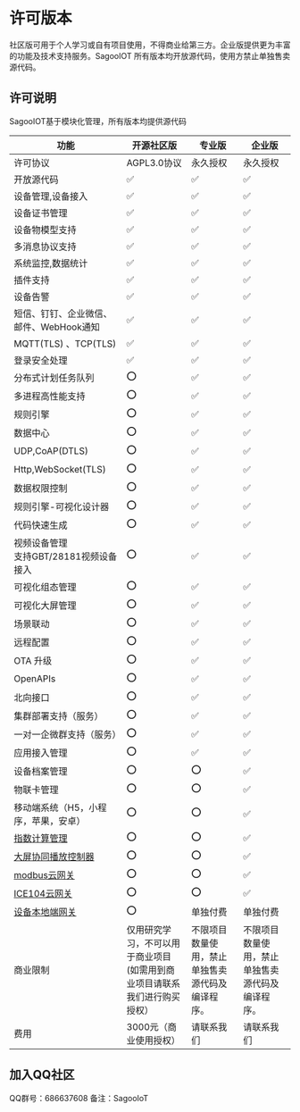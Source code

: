 # 许可版本

社区版可用于个人学习或自有项目使用，不得商业给第三方。企业版提供更为丰富的功能及技术支持服务。SagooIOT 所有版本均开放源代码，使用方禁止单独售卖源代码。

## 许可说明

SagooIOT基于模块化管理，所有版本均提供源代码

| 功能                              | 开源社区版                                        | 专业版                     | 企业版                      |
|---------------------------------|----------------------------------------------|-------------------------|--------------------------|
| 许可协议                            | AGPL3.0协议                                    | 永久授权	                   | 永久授权	                    |
| 开放源代码                           | ✅                                            | ✅                       | ✅                        |
| 设备管理,设备接入                       | ✅                                            | ✅                       | ✅                        |
| 设备证书管理                          | ✅                                            | ✅                       | ✅                        |
| 设备物模型支持                         | ✅                                            | ✅                       | ✅                        |
| 多消息协议支持                         | ✅                                            | ✅                       | ✅                        |
| 系统监控,数据统计                       | ✅                                            | ✅                       | ✅                        |
| 插件支持                            | ✅                                            | ✅                       | ✅                        |
| 设备告警                            | ✅                                            | ✅                       | ✅                        |
| 短信、钉钉、企业微信、邮件、WebHook通知         | ✅                                            | ✅                       | ✅                        |
| MQTT(TLS) 、TCP(TLS)             | ✅                                            | ✅                       | ✅                        |
| 登录安全处理                          | ✅                                            | ✅                       | ✅                        |
| 分布式计划任务队列                       | ⭕                                            | ✅                       | ✅                        |
| 多进程高性能支持                        | ⭕                                            | ✅                       | ✅                        |
| 规则引擎                            | ⭕                                            | ✅                       | ✅                        |
| 数据中心                            | ⭕                                            | ✅                       | ✅                        |
| UDP,CoAP(DTLS)                  | ⭕                                            | ✅                       | ✅                        |
| Http,WebSocket(TLS)             | ⭕                                            | ✅                       | ✅                        |
| 数据权限控制                          | ⭕                                            | ✅                       | ✅                        |
| 规则引擎-可视化设计器                     | ⭕                                            | ✅                       | ✅                        |
| 代码快速生成                          | ⭕                                            | ✅                       | ✅                        |
| 视频设备管理<br/>支持GBT/28181视频设备接入    | ⭕                                            | ✅                       | ✅                        |
| 可视化组态管理                         | ⭕                                            | ✅                       | ✅                        |
| 可视化大屏管理                         | ⭕                                            | ✅                       | ✅                        |
| 场景联动                            | ⭕                                            | ✅                       | ✅                        |
| 远程配置                            | ⭕                                            | ✅                       | ✅                        |
| OTA 升级                          | ⭕                                            | ✅                       | ✅                        |
| OpenAPIs                        | ⭕                                            | ✅                       | ✅                        |
| 北向接口                            | ⭕                                            | ✅                       | ✅                        |
| 集群部署支持（服务）                      | ⭕                                            | ✅                       | ✅                        |
| 一对一企微群支持（服务）                    | ⭕                                            | ✅                       | ✅                        |
| 应用接入管理                          | ⭕                                            |  ✅                        | ✅                        |
| 设备档案管理                          | ⭕                                            | ⭕                       | ✅                        |
| 物联卡管理                           | ⭕                                            | ⭕                       | ✅                        |
| 移动端系统（H5，小程序，苹果，安卓）             | ⭕                                            | ⭕                       | ✅                        |
| [指数计算管理](../datahub/totalIndex) | ⭕                                            | ⭕                       | ✅                        |
| [大屏协同播放控制器](../extended/lsc)    | ⭕                                            | ⭕                       | ✅                        |
| [modbus云网关](../extended/modbus) | ⭕                                            | ⭕                       | ✅                        |
| [ICE104云网关](../extended/ice104) | ⭕                                            | ⭕                       | ✅                        |
| [设备本地端网关](../extended/gw)       | ⭕                                            | 单独付费                    | 单独付费                     |
| 商业限制                            | 仅用研究学习，不可以用于商业项目 <br />(如需用到商业项目请联系我们进行购买授权） | 不限项目数量使用，禁止单独售卖源代码及编译程序。 | 不限项目数量使用，禁止单独售卖源代码及编译程序。 |
| 费用                              | 3000元（商业使用授权）                                | 请联系我们                   | 请联系我们                    |


## 加入QQ社区
QQ群号：686637608
备注：SagooIoT


